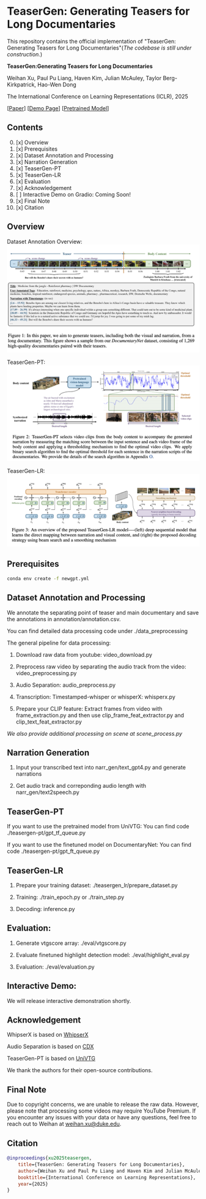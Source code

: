 # TeaserGen: Generating Teasers for Long Documentaries

This repository contains the official implementation of "TeaserGen: Generating Teasers for Long Documentaries"(*The codebase is still under construction.*)

**TeaserGen:Generating Teasers for Long Documentaries**

Weihan Xu, Paul Pu Liang, Haven Kim, Julian McAuley, Taylor Berg-Kirkpatrick, Hao-Wen Dong

The International Conference on Learning Representations (ICLR), 2025

[[Paper](https://arxiv.org/pdf/2410.05586)] [[Demo Page](https://wx83.github.io/TeaserGen_Official/)] [[Pretrained Model](https://drive.google.com/drive/folders/1A35frASy1fkLKzfEpPs2unBEYg1fpR6R?dmr=1&ec=wgc-drive-globalnav-goto)]

## Contents
0. [x] Overview
1. [x] Prerequisites
2. [x] Dataset Annotation and Processing
3. [x] Narration Generation
4. [x] TeaserGen-PT 
5. [x] TeaserGen-LR 
6. [x] Evaluation
7. [x] Acknowledgement
8. [ ] Interactive Demo on Gradio: Coming Soon!
9. [x] Final Note
10. [x] Citation

## Overview

Dataset Annotation Overview:
![Dataset Annotation Overview](pictures/Dataset_annotate.png)

TeaserGen-PT:
![TeaserGen-PT](pictures/TeaserGen-PT.png)

TeaserGen-LR:
![TeaserGen-LR](pictures/TeaserGen-LR.png)


## Prerequisites

```bash
conda env create -f newgpt.yml
```

## Dataset Annotation and Processing
We annotate the separating point of teaser and main documentary and save the annotations in annotation/annotation.csv.

You can find detailed data processing code under ./data_preprocessing

The general pipeline for data processing:

1) Download raw data from youtube: video_download.py

2) Preprocess raw video by separating the audio track from the video: video_preprocessing.py

3) Audio Separation: audio_preprocess.py

4) Transcription: Timestamped-whisper or whisperX: whisperx.py

5) Prepare your CLIP feature: Extract frames from video with frame_extraction.py and then use clip_frame_feat_extractor.py and clip_text_feat_extractor.py

*We also provide additional processing on scene at scene_process.py*

## Narration Generation
1) Input your transcribed text into narr_gen/text_gpt4.py and generate narrations

2) Get audio track and correponding audio length with narr_gen/text2speech.py

## TeaserGen-PT 
If you want to use the pretrained model from UniVTG: You can find code ./teasergen-pt/gpt_tf_queue.py 

If you want to use the finetuned model on DocumentaryNet: You can find code ./teasergen-pt/gpt_ft_queue.py 

## TeaserGen-LR 
1) Prepare your training dataset: ./teasergen_lr/prepare_dataset.py

2) Training: ./train_epoch.py or ./train_step.py

3) Decoding: inference.py


## Evaluation:
1) Generate vtgscore array: ./eval/vtgscore.py

2) Evaluate finetuned highlight detection model: ./eval/highlight_eval.py

3) Evaluation: ./eval/evaluation.py

## Interactive Demo:

We will release interactive demonstration shortly.

## Acknowledgement
WhipserX is based on [WhipserX](https://github.com/m-bain/whisperX)

Audio Separation is based on [CDX](https://gitlab.aicrowd.com/yoyololicon/cdx-submissions)

TeaserGen-PT is based on [UniVTG](https://github.com/showlab/UniVTG/)

We thank the authors for their open-source contributions.


## Final Note

Due to copyright concerns, we are unable to release the raw data. However, please note that processing some videos may require YouTube Premium. If you encounter any issues with your data or have any questions, feel free to reach out to Weihan at weihan.xu@duke.edu. 


## Citation

```bibtex
@inproceedings{xu2025teasergen,
    title={TeaserGen: Generating Teasers for Long Documentaries},
    author={Weihan Xu and Paul Pu Liang and Haven Kim and Julian McAuley and Taylor Berg-Kirkpatrick and Hao-Wen Dong},
    booktitle={International Conference on Learning Representations},
    year={2025}
}
```
